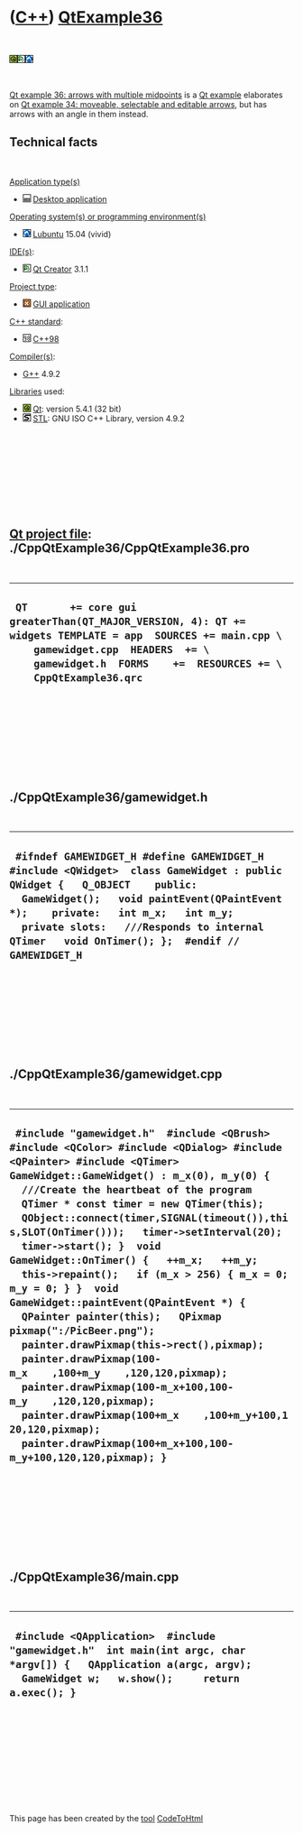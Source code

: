



 

 

 

 

 

([C++](Cpp.md)) [QtExample36](CppQtExample36.md)
==================================================

 

![Qt](PicQt.png)![Qt
Creator](PicQtCreator.png)![Lubuntu](PicLubuntu.png)

 

[Qt example 36: arrows with multiple midpoints](CppQtExample36.md) is a
[Qt example](CppQtExample.md) elaborates on [Qt example 34: moveable,
selectable and editable arrows](CppQtExample34.md), but has arrows with
an angle in them instead.

Technical facts
---------------

 

[Application type(s)](CppApplication.md)

-   ![Desktop](PicDesktop.png) [Desktop
    application](CppDesktopApplication.md)

[Operating system(s) or programming environment(s)](CppOs.md)

-   ![Lubuntu](PicLubuntu.png) [Lubuntu](CppLubuntu.md) 15.04 (vivid)

[IDE(s)](CppIde.md):

-   ![Qt Creator](PicQtCreator.png) [Qt Creator](CppQtCreator.md) 3.1.1

[Project type](CppQtProjectType.md):

-   ![GUI](PicGui.png) [GUI application](CppGuiApplication.md)

[C++ standard](CppStandard.md):

-   ![C++98](PicCpp98.png) [C++98](Cpp98.md)

[Compiler(s)](CppCompiler.md):

-   [G++](CppGpp.md) 4.9.2

[Libraries](CppLibrary.md) used:

-   ![Qt](PicQt.png) [Qt](CppQt.md): version 5.4.1 (32 bit)
-   ![STL](PicStl.png) [STL](CppStl.md): GNU ISO C++ Library, version
    4.9.2

 

 

 

 

 

[Qt project file](CppQtProjectFile.md): ./CppQtExample36/CppQtExample36.pro
----------------------------------------------------------------------------

 

  ----------------------------------------------------------------------------------------------------------------------------------------------------------------------------------------------------------------------
  ` QT       += core gui greaterThan(QT_MAJOR_VERSION, 4): QT += widgets TEMPLATE = app  SOURCES += main.cpp \     gamewidget.cpp  HEADERS  += \     gamewidget.h  FORMS    +=  RESOURCES += \     CppQtExample36.qrc`
  ----------------------------------------------------------------------------------------------------------------------------------------------------------------------------------------------------------------------

 

 

 

 

 

./CppQtExample36/gamewidget.h
-----------------------------

 

  -----------------------------------------------------------------------------------------------------------------------------------------------------------------------------------------------------------------------------------------------------------------------------------------------------------------
  ` #ifndef GAMEWIDGET_H #define GAMEWIDGET_H  #include <QWidget>  class GameWidget : public QWidget {   Q_OBJECT    public:   GameWidget();   void paintEvent(QPaintEvent *);    private:   int m_x;   int m_y;    private slots:   ///Responds to internal QTimer   void OnTimer(); };  #endif // GAMEWIDGET_H`
  -----------------------------------------------------------------------------------------------------------------------------------------------------------------------------------------------------------------------------------------------------------------------------------------------------------------

 

 

 

 

 

./CppQtExample36/gamewidget.cpp
-------------------------------

 

  -------------------------------------------------------------------------------------------------------------------------------------------------------------------------------------------------------------------------------------------------------------------------------------------------------------------------------------------------------------------------------------------------------------------------------------------------------------------------------------------------------------------------------------------------------------------------------------------------------------------------------------------------------------------------------------------------------------------------------------------------------------------------------------------------------------------------------------------------------------------------------------------------------
  ` #include "gamewidget.h"  #include <QBrush> #include <QColor> #include <QDialog> #include <QPainter> #include <QTimer>  GameWidget::GameWidget() : m_x(0), m_y(0) {   ///Create the heartbeat of the program   QTimer * const timer = new QTimer(this);   QObject::connect(timer,SIGNAL(timeout()),this,SLOT(OnTimer()));   timer->setInterval(20);   timer->start(); }  void GameWidget::OnTimer() {   ++m_x;   ++m_y;   this->repaint();   if (m_x > 256) { m_x = 0; m_y = 0; } }  void GameWidget::paintEvent(QPaintEvent *) {   QPainter painter(this);   QPixmap pixmap(":/PicBeer.png");   painter.drawPixmap(this->rect(),pixmap);   painter.drawPixmap(100-m_x    ,100+m_y    ,120,120,pixmap);   painter.drawPixmap(100-m_x+100,100-m_y    ,120,120,pixmap);   painter.drawPixmap(100+m_x    ,100+m_y+100,120,120,pixmap);   painter.drawPixmap(100+m_x+100,100-m_y+100,120,120,pixmap); }`
  -------------------------------------------------------------------------------------------------------------------------------------------------------------------------------------------------------------------------------------------------------------------------------------------------------------------------------------------------------------------------------------------------------------------------------------------------------------------------------------------------------------------------------------------------------------------------------------------------------------------------------------------------------------------------------------------------------------------------------------------------------------------------------------------------------------------------------------------------------------------------------------------------------

 

 

 

 

 

./CppQtExample36/main.cpp
-------------------------

 

  --------------------------------------------------------------------------------------------------------------------------------------------------------------------------
  ` #include <QApplication>  #include "gamewidget.h"  int main(int argc, char *argv[]) {   QApplication a(argc, argv);   GameWidget w;   w.show();     return a.exec(); }`
  --------------------------------------------------------------------------------------------------------------------------------------------------------------------------

 

 

 

 

 





 




This page has been created by the [tool](Tools.md)
[CodeToHtml](ToolCodeToHtml.md)
